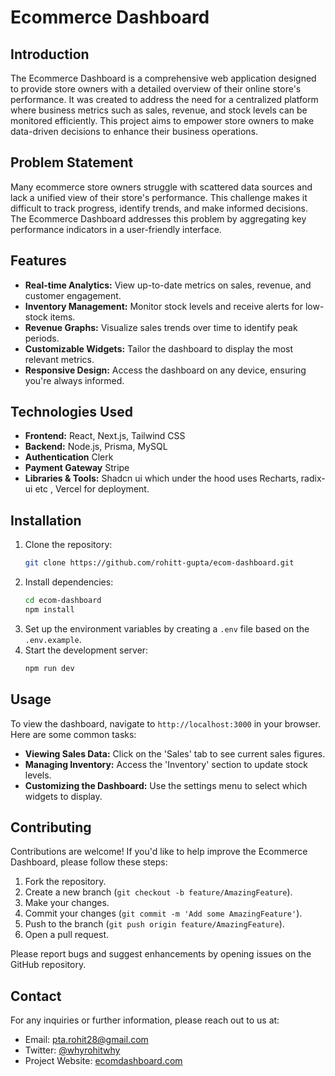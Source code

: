  # Ecommerce Dashboard

 ## Introduction
 The Ecommerce Dashboard is a comprehensive web application designed to provide store owners with a detailed overview of their online store's performance. It was created to address the need for a centralized platform where business metrics such as sales, revenue, and stock levels can be monitored efficiently. This project aims to empower store owners to make data-driven decisions to enhance their business operations.

 ## Problem Statement
 Many ecommerce store owners struggle with scattered data sources and lack a unified view of their store's performance. This challenge makes it difficult to track progress, identify trends, and make informed decisions. The Ecommerce Dashboard addresses this problem by aggregating key performance indicators in a user-friendly interface.

 ## Features
 - **Real-time Analytics:** View up-to-date metrics on sales, revenue, and customer engagement.
 - **Inventory Management:** Monitor stock levels and receive alerts for low-stock items.
 - **Revenue Graphs:** Visualize sales trends over time to identify peak periods.
 - **Customizable Widgets:** Tailor the dashboard to display the most relevant metrics.
 - **Responsive Design:** Access the dashboard on any device, ensuring you're always informed.

 ## Technologies Used
 - **Frontend:** React, Next.js, Tailwind CSS
 - **Backend:** Node.js, Prisma, MySQL
 - **Authentication** Clerk
 - **Payment Gateway** Stripe
 - **Libraries & Tools:** Shadcn ui which under the hood uses Recharts, radix-ui etc , Vercel for deployment.

 ## Installation
 1. Clone the repository:
    ```bash
    git clone https://github.com/rohitt-gupta/ecom-dashboard.git
    ```
 2. Install dependencies:
    ```bash
    cd ecom-dashboard
    npm install
    ```
 3. Set up the environment variables by creating a `.env` file based on the `.env.example`.
 4. Start the development server:
    ```bash
    npm run dev
    ```

 ## Usage
 To view the dashboard, navigate to `http://localhost:3000` in your browser. Here are some common tasks:
 - **Viewing Sales Data:** Click on the 'Sales' tab to see current sales figures.
 - **Managing Inventory:** Access the 'Inventory' section to update stock levels.
 - **Customizing the Dashboard:** Use the settings menu to select which widgets to display.

 ## Contributing
 Contributions are welcome! If you'd like to help improve the Ecommerce Dashboard, please follow these steps:
 1. Fork the repository.
 2. Create a new branch (`git checkout -b feature/AmazingFeature`).
 3. Make your changes.
 4. Commit your changes (`git commit -m 'Add some AmazingFeature'`).
 5. Push to the branch (`git push origin feature/AmazingFeature`).
 6. Open a pull request.

 Please report bugs and suggest enhancements by opening issues on the GitHub repository.

 ## Contact
 For any inquiries or further information, please reach out to us at:
 - Email: pta.rohit28@gmail.com
 - Twitter: [@whyrohitwhy](https://twitter.com/whyrohitwhy)
 - Project Website: [ecomdashboard.com](ecom-dashboard-five.vercel.app)
